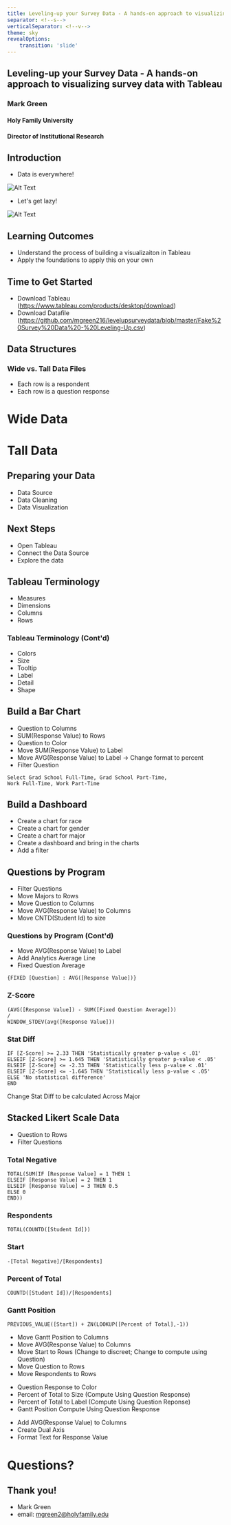 ```yaml
---
title: Leveling-up your Survey Data - A hands-on approach to visualizing survey data with Tableau
separator: <!--s-->
verticalSeparator: <!--v-->
theme: sky
revealOptions:
    transition: 'slide'
---
```


## Leveling-up your Survey Data - A hands-on approach to visualizing survey data with Tableau

### Mark Green
#### Holy Family University
#### Director of Institutional Research

<!--s-->

## Introduction

* Data is everywhere! 

![Alt Text](https://media.giphy.com/media/VeNDat4n4Kre76oS1g/giphy.gif)
* Let's get lazy! 

![Alt Text](https://media.giphy.com/media/UwjE7m3HGBnby/giphy.gif)

<!--s-->

## Learning Outcomes

* Understand the process of building a visualizaiton in Tableau
* Apply the foundations to apply this on your own

<!--s-->

## Time to Get Started

* Download Tableau (https://www.tableau.com/products/desktop/download)
* Download Datafile (https://github.com/mgreen216/levelupsurveydata/blob/master/Fake%20Survey%20Data%20-%20Leveling-Up.csv)

<!--s-->

## Data Structures

### Wide vs. Tall Data Files
* Each row is a respondent
* Each row is a question response

<!--v-->

# Wide Data


<!--v-->

# Tall Data

<!--s-->

## Preparing your Data

* Data Source
* Data Cleaning
* Data Visualization

<!--s-->

## Next Steps

* Open Tableau
* Connect the Data Source
* Explore the data

<!--s-->

## Tableau Terminology

* Measures
* Dimensions
* Columns 
* Rows 

<!--v-->

### Tableau Terminology (Cont'd)

* Colors
* Size 
* Tooltip
* Label
* Detail
* Shape

<!--s-->

## Build a Bar Chart

* Question to Columns
* SUM(Response Value) to Rows
* Question to Color
* Move SUM(Response Value) to Label
* Move AVG(Response Value) to Label -> Change format to percent
* Filter Question

```
Select Grad School Full-Time, Grad School Part-Time,
Work Full-Time, Work Part-Time
```
<!--s-->

## Build a Dashboard

* Create a chart for race
* Create a chart for gender
* Create a chart for major
* Create a dashboard and bring in the charts
* Add a filter

<!--s-->

## Questions by Program

* Filter Questions
* Move Majors to Rows
* Move Question to Columns
* Move AVG(Response Value) to Columns
* Move CNTD(Student Id) to size

<!--v-->

### Questions by Program (Cont'd)

* Move AVG(Response Value) to Label
* Add Analytics Average Line
* Fixed Question Average
```
{FIXED [Question] : AVG([Response Value])}
```
<!--v-->

### Z-Score
```
(AVG([Response Value]) - SUM([Fixed Question Average]))
/
WINDOW_STDEV(avg([Response Value]))
```

<!--v-->

### Stat Diff
```
IF [Z-Score] >= 2.33 THEN 'Statistically greater p-value < .01'
ELSEIF [Z-Score] >= 1.645 THEN 'Statistically greater p-value < .05' 
ELSEIF [Z-Score] <= -2.33 THEN 'Statistically less p-value < .01'
ELSEIF [Z-Score] <= -1.645 THEN 'Statistically less p-value < .05' 
ELSE 'No statistical difference'
END
```

Change Stat Diff to be calculated Across Major

<!--s-->

## Stacked Likert Scale Data

* Question to Rows
* Filter Questions

<!--v-->

### Total Negative
```
TOTAL(SUM(IF [Response Value] = 1 THEN 1 
ELSEIF [Response Value] = 2 THEN 1
ELSEIF [Response Value] = 3 THEN 0.5
ELSE 0
END))
```
<!--v-->

### Respondents

```
TOTAL(COUNTD([Student Id]))
```

### Start

```
-[Total Negative]/[Respondents]
```

<!--v-->

### Percent of Total

```	
COUNTD([Student Id])/[Respondents]
```
### Gantt Position

```
PREVIOUS_VALUE([Start]) + ZN(LOOKUP([Percent of Total],-1))
```

<!--v-->

* Move Gantt Position to Columns
* Move AVG(Response Value) to Columns
* Move Start to Rows (Change to discreet; Change to compute using Question)
* Move Question to Rows 
* Move Respondents to Rows

<!--v-->

* Question Response to Color
* Percent of Total to Size (Compute Using Question Response)
* Percent of Total to Label (Compute Using Question Reponse)
* Gantt Position Compute Using Question Response

<!--v-->

* Add AVG(Response Value)  to Columns
* Create Dual Axis
* Format Text for Response Value

<!--s-->

# Questions? 

<!--s-->

## Thank you! 

* Mark Green
* email: mgreen2@holyfamily.edu 
